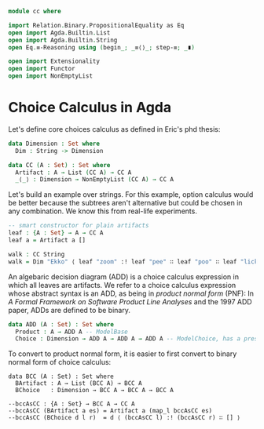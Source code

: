 ```agda
module cc where

import Relation.Binary.PropositionalEquality as Eq
open import Agda.Builtin.List
open import Agda.Builtin.String
open Eq.≡-Reasoning using (begin_; _≡⟨⟩_; step-≡; _∎)

open import Extensionality
open import Functor
open import NonEmptyList
```

# Choice Calculus in Agda

Let's define core choices calculus as defined in Eric's phd thesis:
```agda
data Dimension : Set where
  Dim : String -> Dimension

data CC (A : Set) : Set where
  Artifact : A → List (CC A) → CC A 
  _⟨_⟩ : Dimension → NonEmptyList (CC A) → CC A
```

Let's build an example over strings. For this example, option calculus would be better because the subtrees aren't alternative but could be chosen in any combination. We know this from real-life experiments.
```agda
-- smart constructor for plain artifacts
leaf : {A : Set} → A → CC A
leaf a = Artifact a []

walk : CC String
walk = Dim "Ekko" ⟨ leaf "zoom" :! leaf "pee" ∷ leaf "poo" ∷ leaf "lick" ∷ [] ⟩
```

An algebaric decision diagram (ADD) is a choice calculus expression in which all leaves are artifacts.
We refer to a choice calculus expression whose abstract syntax is an ADD, as being in _product normal form_ (PNF):
In _A Formal Framework on Software Product Line Analyses_ and the 1997 ADD paper, ADDs are defined to be binary.
```agda
data ADD (A : Set) : Set where
  Product : A → ADD A -- ModelBase
  Choice : Dimension → ADD A → ADD A → ADD A -- ModelChoice, has a presence condition here instead of a dimension
```

To convert to product normal form, it is easier to first convert to binary normal form of choice calculus:
```
data BCC (A : Set) : Set where
  BArtifact : A → List (BCC A) → BCC A
  BChoice   : Dimension → BCC A → BCC A → BCC A

--bccAsCC : {A : Set} → BCC A → CC A
--bccAsCC (BArtifact a es) = Artifact a (map_l bccAsCC es)
--bccAsCC (BChoice d l r)  = d ⟨ (bccAsCC l) :! (bccAsCC r) ∷ [] ⟩
```
